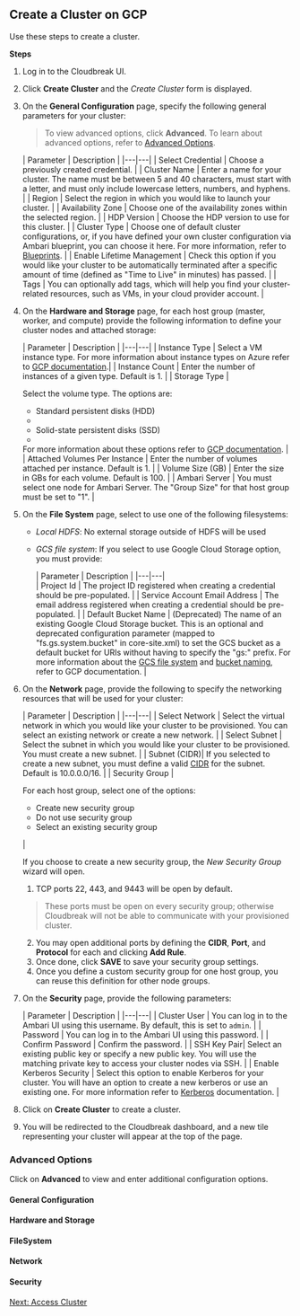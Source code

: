 ## Create a Cluster on GCP 

Use these steps to create a cluster.

**Steps**

1. Log in to the Cloudbreak UI.

2. Click **Create Cluster** and the *Create Cluster* form is displayed.

3. On the **General Configuration** page, specify the following general parameters for your cluster:

    > To view advanced options, click **Advanced**. To learn about advanced options, refer to [Advanced Options](#advanced-options).

    | Parameter | Description |
|---|---|
| Select Credential | Choose a previously created credential. |
| Cluster Name | Enter a name for your cluster. The name must be between 5 and 40 characters, must start with a letter, and must only include lowercase letters, numbers, and hyphens. |
| Region | Select the region in which you would like to launch your cluster. |
| Availability Zone | Choose one of the availability zones within the selected region. |
| HDP Version | Choose the HDP version to use for this cluster. |
| Cluster Type | Choose one of default cluster configurations, or, if you have defined your own cluster configuration via Ambari blueprint, you can choose it here. For more information, refer to [Blueprints](blueprints.md). |
| Enable Lifetime Management | Check this option if you would like your cluster to be automatically terminated after a specific amount of time (defined as "Time to Live" in minutes) has passed. |
| Tags | You can optionally add tags, which will help you find your cluster-related resources, such as VMs, in your cloud provider account. |
    
4. On the **Hardware and Storage** page, for each host group (master, worker, and compute) provide the following information to define your cluster nodes and attached storage:
    
    | Parameter | Description |
|---|---|
| Instance Type | Select a VM instance type. For more information about instance types on Azure refer to [GCP documentation](https://cloud.google.com/compute/docs/machine-types).|
| Instance Count | Enter the number of instances of a given type. Default is 1. |
| Storage Type |  <p>Select the volume type. The options are:<ul><li>Standard persistent disks (HDD)<li><li>Solid-state persistent disks (SSD)<li></ul> For more information about these options refer to <a href="https://cloud.google.com/compute/docs/disks/" target="_blank">GCP documentation</a>. |
| Attached Volumes Per Instance | Enter the number of volumes attached per instance. Default is 1. |
| Volume Size (GB) | Enter the size in GBs for each volume. Default is 100. | 
| Ambari Server | You must select one node for Ambari Server. The "Group Size" for that host group must be set to "1". |  


7. On the **File System** page, select to use one of the following filesystems:

    * *Local HDFS*: No external storage outside of HDFS will be used
    * *GCS file system*: If you select to use Google Cloud Storage option, you must provide:

        | Parameter | Description |
|---|---|  
| Project Id | The project ID registered when creating a credential should be pre-populated. |
| Service Account Email Address | The email address registered when creating a credential should be pre-populated. |
| Default Bucket Name | (Deprecated) The name of an existing Google Cloud Storage bucket. This is an optional and deprecated configuration parameter (mapped to "fs.gs.system.bucket" in core-site.xml) to set the GCS bucket as a default bucket for URIs without having to specify the "gs:" prefix.  For more information about the [GCS file system](https://cloud.google.com/storage/docs/gcs-fuse) and [bucket naming](https://cloud.google.com/storage/docs/naming#requirements), refer to  GCP documentation. |

6. On the **Network** page, provide the following to specify the networking resources that will be used for your cluster:

    | Parameter | Description |
|---|---|
| Select Network | Select the virtual network in which you would like your cluster to be provisioned. You can select an existing network or create a new network. |
| Select Subnet | Select the subnet in which you would like your cluster to be provisioned. You must create a new subnet. |
| Subnet (CIDR)| If you selected to create a new subnet, you must define a valid [CIDR](http://www.ipaddressguide.com/cidr) for the subnet. Default is 10.0.0.0/16. |
| Security Group | <p>For each host group, select one of the options:<ul><li>Create new security group</li><li>Do not use security group</li><li>Select an existing security group</li></ul></p> |

    If you choose to create a new security group, the *New Security Group* wizard will open.
    
    1. TCP ports 22, 443, and 9443 will be open by default. 
    
    > These ports must be open on every security group; otherwise Cloudbreak will not be able to communicate with your provisioned cluster.
    
    2. You may open additional ports by defining the **CIDR**, **Port**, and **Protocol** for each and clicking **Add Rule**. 
    3. Once done, click **SAVE** to save your security group settings.
    4. Once you define a custom security group for one host group, you can reuse this definition for other node groups.


5. On the **Security** page, provide the following parameters:

    | Parameter | Description |
|---|---|
| Cluster User | You can log in to the Ambari UI using this username. By default, this is set to `admin`. |
| Password | You can log in to the Ambari UI using this password. |
| Confirm Password | Confirm the password. |
| SSH Key Pair| Select an existing public key or specify a new public key. You will use the matching private key to access your cluster nodes via SSH. |
| Enable Kerberos Security | Select this option to enable Kerberos for your cluster. You will have an option to create a new kerberos or use an existing one. For more information refer to [Kerberos](security-kerberos.md) documentation. |

8. Click on **Create Cluster** to create a cluster.

9. You will be redirected to the Cloudbreak dashboard, and a new tile representing your cluster will appear at the top of the page.



### Advanced Options

Click on **Advanced** to view and enter additional configuration options.

#### General Configuration


#### Hardware and Storage


#### FileSystem


#### Network


#### Security 

<div class="next">
<a href="../gcp-clusters-access/index.html">Next: Access Cluster</a>
</div>

